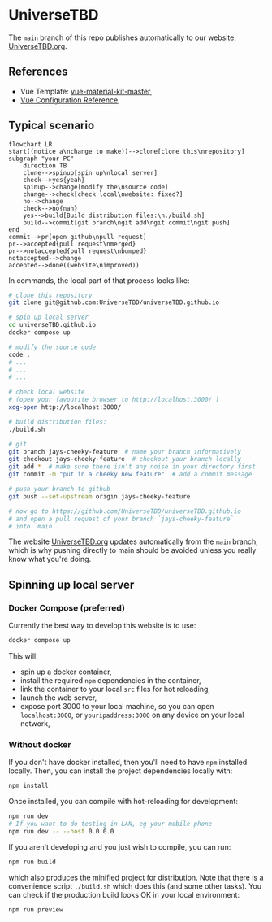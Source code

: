 # UniverseTBD
The `main` branch of this repo publishes automatically to our website, [UniverseTBD.org](https://universetbd.org).

## References
- Vue Template: [vue-material-kit-master](https://www.creative-tim.com/product/vue-material-kit),
- [Vue Configuration Reference](https://cli.vuejs.org/config/),

## Typical scenario
```mermaid
flowchart LR
start((notice a\nchange to make))-->clone[clone this\nrepository]
subgraph "your PC"
    direction TB
    clone-->spinup[spin up\nlocal server]
    check-->yes{yeah}
    spinup-->change[modify the\nsource code]
    change-->check[check local\nwebsite: fixed?]
    no-->change
    check-->no{nah}
    yes-->build[Build distribution files:\n./build.sh]
    build-->commit[git branch\ngit add\ngit commit\ngit push]
end
commit-->pr[open github\npull request]
pr-->accepted{pull request\nmerged}
pr-->notaccepted{pull request\nbumped}
notaccepted-->change
accepted-->done((website\nimproved))
```
In commands, the local part of that process looks like:
```bash
# clone this repository
git clone git@github.com:UniverseTBD/universeTBD.github.io

# spin up local server
cd universeTBD.github.io
docker compose up

# modify the source code
code .
# ...
# ...
# ...

# check local website
# (open your favourite browser to http://localhost:3000/ )
xdg-open http://localhost:3000/

# build distribution files:
./build.sh

# git
git branch jays-cheeky-feature  # name your branch informatively
git checkout jays-cheeky-feature  # checkout your branch locally
git add *  # make sure there isn't any noise in your directory first
git commit -m "put in a cheeky new feature"  # add a commit message

# push your branch to github
git push --set-upstream origin jays-cheeky-feature 

# now go to https://github.com/UniverseTBD/universeTBD.github.io
# and open a pull request of your branch `jays-cheeky-feature` 
# into `main`.
```

The website [UniverseTBD.org](https://universetbd.org) updates automatically from the `main` branch, which is why pushing directly to main should be avoided unless you really know what you're doing.
## Spinning up local server
### Docker Compose (preferred)
Currently the best way to develop this website is to use:
```bash
docker compose up
```
This will:
 - spin up a docker container,
 - install the required `npm` dependencies in the container,
 - link the container to your local `src` files for hot reloading,
 - launch the web server,
 - expose port 3000 to your local machine, so you can open `localhost:3000`, or `youripaddress:3000` on any device on your local network,

### Without docker

If you don't have docker installed, then you'll need to have `npm` installed locally. Then, you can install the project dependencies locally with:

```bash
npm install
```

Once installed, you can compile with hot-reloading for development:
```bash
npm run dev
# If you want to do testing in LAN, eg your mobile phone
npm run dev -- --host 0.0.0.0
```

If you aren't developing and you just wish to compile, you can run:
```bash
npm run build
```
which also produces the minified project for distribution. Note that there is a convenience script `./build.sh` which does this (and some other tasks). You can check if the production build looks OK in your local environment:
```bash
npm run preview
```
